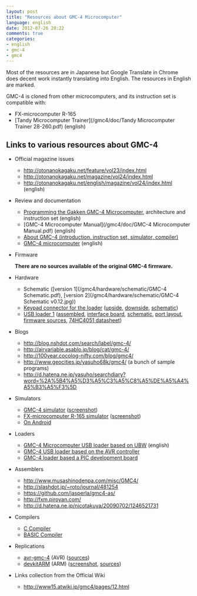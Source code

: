 ```yaml
---
layout: post
title: "Resources about GMC-4 Microcomputer"
language: english
date: 2012-07-26 20:22
comments: true
categories: 
- english
- gmc-4
- gmc4
---
```

Most of the resources are in Japanese but Google Translate in Chrome
does decent work instantly translating into English. The resources
in English are marked.

GMC-4 is cloned from other microcomputers, and its instruction
set is compatible with:

  - FX-microcomputer R-165
  - [Tandy Microcomputer Trainer](/gmc4/doc/Tandy Microcomputer Trainer 28-260.pdf) (english)

Links to various resources about GMC-4
--------------------------------------

* Official magazine issues

  - http://otonanokagaku.net/feature/vol23/index.html
  - http://otonanokagaku.net/magazine/vol24/index.html
  - http://otonanokagaku.net/english/magazine/vol24/index.html (english)

* Review and documentation

  - [Programming the Gakken GMC-4 Microcomputer](/gmc4/otona_gmc.html),
    architecture and instruction set (english)
  - [GMC-4 Microcomputer Manual](/gmc4/doc/GMC-4 Microcomputer Manual.pdf) (english)
  - [About GMC-4 (introduction, instruction set, simulator, compiler)](http://www.pwv.co.jp/~take/TakeWiki/index.php?GMC-4%E3%82%B3%E3%83%B3%E3%83%91%E3%82%A4%E3%83%A9%E3%83%BC)
  - [GMC-4 microcomputer](/blog/english/2012/07/04/gmc-4/) (english)

* Firmware

  **There are no sources available of the original GMC-4 firmware.**

* Hardware

  - Schematic 
    ([version 1](/gmc4/hardware/schematic/GMC-4 Schematic.pdf),
     [version 2](/gmc4/hardware/schematic/GMC-4 Schematic v0.12.jpg))
  - [Keypad connector for the loader](http://100year.cocolog-nifty.com/blog/2009/08/gmc-4-2ea0.html)
    ([upside](/gmc4/hardware/keypad-connection/gmc4-keypad-board-upside.jpg),
     [downside](/gmc4/hardware/keypad-connection/gmc4-keypad-board-downside.jpg),
     [schematic](/gmc4/hardware/keypad-connection/gmc4-keypad-schematic.jpg))
  - [USB loader 1](http://100year.cocolog-nifty.com/blog/2009/08/gmc-4-loaderusb.html)
    ([assembled](/gmc4/usb-loader-100year/gmc4loader-assembled.jpg), 
     [interface board](/gmc4/usb-loader-100year/gmc4loader-interface-board.jpg), 
     [schematic](/gmc4/usb-loader-100year/gmc4loader-schematic-v101.jpg),
     [port layout](/gmc4/usb-loader-100year/gmc4-loader-port-layout.html),
     [firmware sources](/gmc4/usb-loader-100year/gmc4_loader_farm_v2.01.zip),
     [74HC4051 datasheet](/gmc4/usb-loader-100year/74HC_HCT4051.pdf))

* Blogs

  - http://blog.nshdot.com/search/label/gmc-4/
  - http://airvariable.asablo.jp/blog/cat/gmc-4/
  - http://100year.cocolog-nifty.com/blog/gmc4/
  - http://www.geocities.jp/yasuho68k/gmc4/ (a bunch of sample programs)
  - http://d.hatena.ne.jp/yasuho/searchdiary?word=%2A%5B4%A5%D3%A5%C3%A5%C8%A5%DE%A5%A4%A5%B3%A5%F3%5D

* Simulators

  - [GMC-4 simulator](http://dansan.air-nifty.com/blog/gmc4-simulator.html)
    ([screenshot](/gmc4/images/gmc4-simulator-windows.png))
  - [FX-microcomputer R-165 simulator](http://homepage2.nifty.com/kocha_web/fxms/fxms.html) 
    ([screenshot](/gmc4/images/fx-164-simulator.png))
  - [On Android](https://sites.google.com/site/shuitic2000/home22)

* Loaders

  - [GMC-4 Microcomputer USB loader based on UBW](/blog/english/2012/07/25/gmc4-loader-assembled/) (english)
  - [GMC-4 USB loader based on the AVR controller](http://100year.cocolog-nifty.com/blog/2009/08/gmc-4-loaderusb.html)
  - [GMC-4 loader based a PIC development board](http://airvariable.asablo.jp/blog/2009/08/21/4530702)

* Assemblers

  - http://www.musashinodenpa.com/misc/GMC4/
  - http://slashdot.jp/~roto/journal/481254
  - https://github.com/jasperla/gmc4-as/
  - http://fxm.piroyan.com/
  - http://d.hatena.ne.jp/nicotakuya/20090702/1246521731

* Compilers

  - [C Compiler](http://terus.jp/engineering/gmc4cc/)
  - [BASIC Compiler](http://softyasu.net/g4cbasic.html)

* Replications

  - [avr-gmc-4](http://code.google.com/p/avr-gmc-4/) (AVR) ([sources](/gmc4/replica/avr-gmc-4/avr-gmc-4-v0.1.zip))
  - [devkitARM](http://akkera102.sakura.ne.jp/gbadev/index.php?NO.102%20gmc4) (ARM)
    ([screenshot](/gmc4/replica/devkitARM/102_gmc4.png), 
     [sources](/gmc4/replica/devkitARM/102_gmc4.zip))

* Links collection from the Official Wiki

  - http://www15.atwiki.jp/gmc4/pages/12.html
